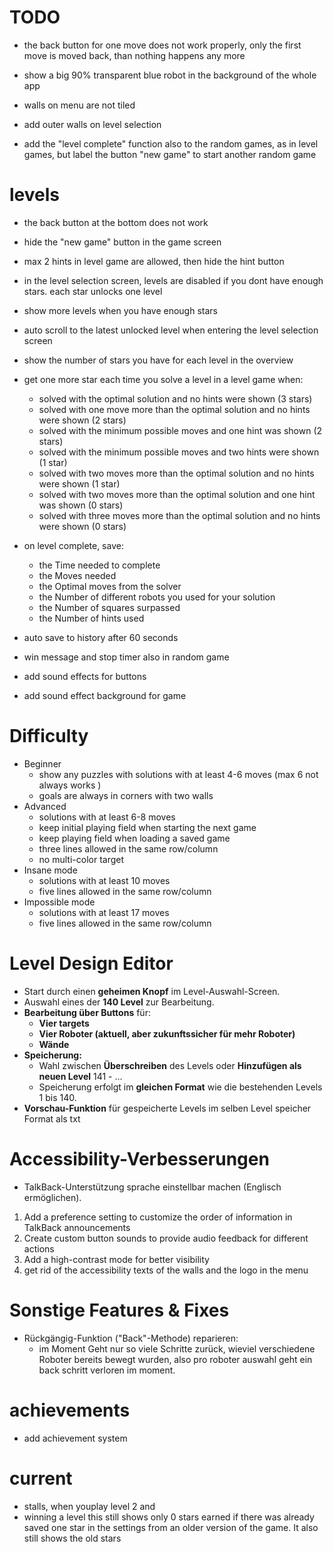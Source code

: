 # TODO
- the back button for one move does not work properly, only the first move is moved back, than nothing happens any more
- show a big 90% transparent blue robot in the background of the whole app
- walls on menu are not tiled 
- add outer walls on level selection 

- add the "level complete" function also to the random games, as in level games, but label the button "new game" to start another random game

# levels 
- the back button at the bottom does not work
- hide the "new game" button in the game screen
- max 2 hints in level game are allowed, then hide the hint button
- in the level selection screen, levels are disabled if you dont have enough stars. each star unlocks one level
- show more levels when you have enough stars
- auto scroll to the latest unlocked level when entering the level selection screen
- show the number of stars you have for each level in the overview
- get one more star each time you solve a level in a level game when:
  - solved with the optimal solution and no hints were shown (3 stars)
  - solved with one move more than the optimal solution and no hints were shown (2 stars)
  - solved with the minimum possible moves and one hint was shown (2 stars)
  - solved with the minimum possible moves and two hints were shown (1 star)
  - solved with two moves more than the optimal solution and no hints were shown (1 star)
  - solved with two moves more than the optimal solution and one hint was shown (0 stars)
  - solved with three moves more than the optimal solution and no hints were shown (0 stars)
 - on level complete, save:
    - the Time needed to complete
    - the Moves needed
    - the Optimal moves from the solver
    - the Number of different robots you used for your solution
    - the Number of squares surpassed
    - the Number of hints used


- auto save to history after 60 seconds
- win message and stop timer also in random game
- add sound effects for buttons
- add sound effect background for game
# Difficulty
- Beginner
  - show any puzzles with solutions with at least 4-6 moves (max 6 not always works )
  - goals are always in corners with two walls
- Advanced
  - solutions with at least 6-8 moves
  - keep initial playing field when starting the next game
  - keep playing field when loading a saved game
  - three lines allowed in the same row/column
  - no multi-color target
- Insane mode
  - solutions with at least 10 moves
  - five lines allowed in the same row/column
- Impossible mode
  - solutions with at least 17 moves
  - five lines allowed in the same row/column

# Level Design Editor
- Start durch einen **geheimen Knopf** im Level-Auswahl-Screen.
- Auswahl eines der **140 Level** zur Bearbeitung.
- **Bearbeitung über Buttons** für:
  - **Vier targets**  
  - **Vier Roboter (aktuell, aber zukunftssicher für mehr Roboter)**  
  - **Wände**  
- **Speicherung:**  
  - Wahl zwischen **Überschreiben** des Levels oder **Hinzufügen als neuen Level** 141 - ...
  - Speicherung erfolgt im **gleichen Format** wie die bestehenden Levels 1 bis 140.  
- **Vorschau-Funktion** für gespeicherte Levels im selben Level speicher Format als txt

# Accessibility-Verbesserungen
- TalkBack-Unterstützung sprache einstellbar machen (Englisch ermöglichen).  
1. Add a preference setting to customize the order of information in TalkBack announcements
2. Create custom button sounds to provide audio feedback for different actions
3. Add a high-contrast mode for better visibility
4. get rid of the accessibility texts of the walls and the logo in the menu


# Sonstige Features & Fixes
- Rückgängig-Funktion ("Back"-Methode) reparieren:  
  - im Moment Geht nur so viele Schritte zurück, wieviel verschiedene Roboter bereits bewegt wurden, also pro roboter auswahl geht ein back schritt verloren im moment.  

# achievements
- add achievement system

# current
- stalls, when youplay level 2 and 
- winning a level this still shows only 0 stars earned if there was already saved one star in the settings from an older version of the game. It also still shows the old stars